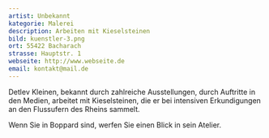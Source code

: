 ```yaml
---
artist: Unbekannt
kategorie: Malerei
description: Arbeiten mit Kieselsteinen
bild: kuenstler-3.png
ort: 55422 Bacharach
strasse: Hauptstr. 1
webseite: http://www.webseite.de
email: kontakt@mail.de   
---
```


Detlev Kleinen, bekannt durch zahlreiche Ausstellungen, durch Auftritte in den Medien, arbeitet mit Kieselsteinen, die er bei intensiven Erkundigungen an den
Flussufern des Rheins sammelt.

Wenn Sie in Boppard sind, werfen Sie einen Blick in sein
Atelier.

